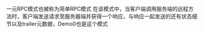 一元RPC模式也被称为简单RPC模式
在该模式中，当客户端调用服务端的远程方法时，客户端发送请求至服务器端并获得一个响应，与响应一起发送的还有状态细节以及trailer元数据，Demo0也是这个模式
